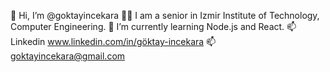 👋 Hi, I’m @goktayincekara
👩‍🎓 I am a senior in Izmir Institute of Technology, Computer Engineering.
🌱 I’m currently learning Node.js and React.
📫 Linkedin www.linkedin.com/in/göktay-incekara
📫 goktayincekara@gmail.com

